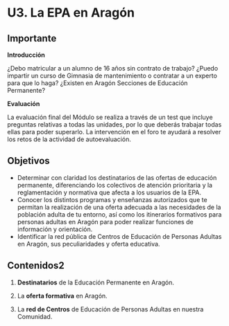 
# U3. La EPA en Aragón

## Importante

**Introducción**

¿Debo matricular a un alumno de 16 años sin contrato de trabajo? ¿Puedo impartir un curso de Gimnasia de mantenimiento o contratar a un experto para que lo haga? ¿Existen en Aragón Secciones de Educación Permanente?

**Evaluación**

La evaluación final del Módulo se realiza a través de un test que incluye preguntas relativas a todas las unidades, por lo que deberás trabajar todas ellas para poder superarlo. La intervención en el foro te ayudará a resolver los retos de la actividad de autoevaluación.

## Objetivos

- Determinar con claridad los destinatarios de las ofertas de educación permanente, diferenciando los colectivos de atención prioritaria y la reglamentación y normativa que afecta a los usuarios de la EPA.
- Conocer los distintos programas y enseñanzas autorizados que te permitan la realización de una oferta adecuada a las necesidades de la población adulta de tu entorno, así como los itinerarios formativos para personas adultas en Aragón para poder realizar funciones de información y orientación.
- Identificar la red pública de Centros de Educación de Personas Adultas en Aragón, sus peculiaridades y oferta educativa.

## Contenidos2

1. **Destinatarios** de la Educación Permanente en Aragón.

2. La **oferta formativa** en Aragón.

3. La **red de Centros** de Educación de Personas Adultas en nuestra Comunidad.
